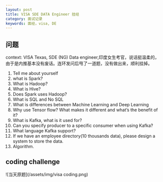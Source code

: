```yaml
---
layout: post
title: VISA SDE DATA Engineer 挂经
category: 面试记录
keywords: 面经，visa, DE
---
```


## 问题
context: 
VISA Texas, SDE (NG) Data engineer,印度女生考官，说话挺温柔的，由于是内推基本没有废话。连环发问后甩了一道题，没有做出来，顺利挂掉。

1. Tell me about yourself
2. what is Spark?
3. What is Hadoop?
4. What is Hive?
5. Does Spark uses Hadoop?
6. What is SQL and No SQL
7. What is differences between Machine Learning and Deep Learning
8. Why use Tensor flow? What makes it different and what’s the benefit of it?
9. What is Kafka, what is it used for?
10. Can you specify producer to a specific consumer when using Kafka? 
11. What language Kafka support?
12. If we have an employee directory(10 thousands data), please design a system to store the data.
13. Algorithm.

## coding challenge

![当天原题](/assets/img/visa coding.png)

